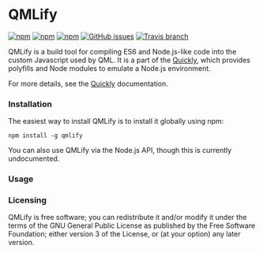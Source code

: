 QMLify
======

[![npm](https://img.shields.io/npm/v/qmlify.svg)](https://www.npmjs.com/package/qmlify)
[![npm](https://img.shields.io/npm/dt/qmlify.svg)](https://www.npmjs.com/package/qmlify)
[![npm](https://img.shields.io/npm/l/qmlify.svg)](https://www.npmjs.com/package/qmlify)
[![GitHub issues](https://img.shields.io/github/issues/quickly/quickly.svg)](https://github.com/quickly/quickly/issues)
[![Travis branch](https://img.shields.io/travis/quickly/quickly/master.svg)](https://travis-ci.org/quickly/quickly)

QMLify is a build tool for compiling ES6 and Node.js-like code into the custom Javascript used by QML. It is a part of the [Quickly](https://github.com/quickly/quickly), which provides polyfills and Node modules to emulate a Node.js environment.

For more details, see the [Quickly](http://quickly.readthedocs.org) documentation.

### Installation

The easiest way to install QMLify is to install it globally using npm:

    npm install -g qmlify

You can also use QMLify via the Node.js API, though this is currently undocumented.

### Usage

### Licensing

QMLify is free software; you can redistribute it and/or modify it under the terms of the GNU General Public License as published by the Free Software Foundation; either version 3 of the License, or (at your option) any later version.
